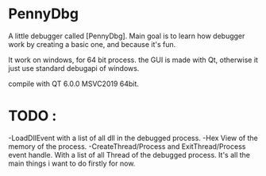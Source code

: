 # PennyDbg

A little debugger called [PennyDbg]. Main goal is to learn how debugger work by creating a basic one, and because it's fun.

It work on windows, for 64 bit process. the GUI is made with Qt, otherwise it just use standard debugapi of windows.

compile with QT 6.0.0 MSVC2019 64bit.

# TODO :
  -LoadDllEvent with a list of all dll in the debugged process.
  -Hex View of the memory of the process.
  -CreateThread/Process and ExitThread/Process event handle. With a list of all Thread of the debugged process.
It's all the main things i want to do firstly for now.

